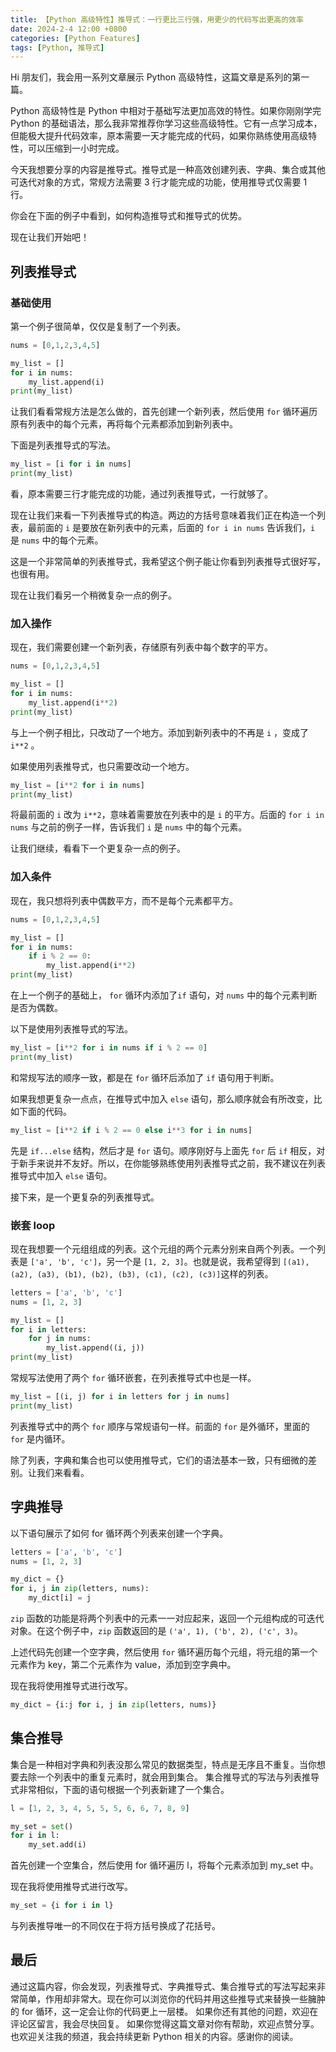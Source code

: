 ```yaml
---
title: 【Python 高级特性】推导式：一行更比三行强，用更少的代码写出更高的效率
date: 2024-2-4 12:00 +0800
categories: [Python Features]
tags: [Python, 推导式]
---
```


Hi 朋友们，我会用一系列文章展示 Python 高级特性，这篇文章是系列的第一篇。

Python 高级特性是 Python 中相对于基础写法更加高效的特性。如果你刚刚学完 Python 的基础语法，那么我非常推荐你学习这些高级特性。它有一点学习成本，但能极大提升代码效率，原本需要一天才能完成的代码，如果你熟练使用高级特性，可以压缩到一小时完成。

今天我想要分享的内容是推导式。推导式是一种高效创建列表、字典、集合或其他可迭代对象的方式，常规方法需要 3 行才能完成的功能，使用推导式仅需要 1 行。

你会在下面的例子中看到，如何构造推导式和推导式的优势。

现在让我们开始吧！

## 列表推导式

### 基础使用

第一个例子很简单，仅仅是复制了一个列表。

```python
nums = [0,1,2,3,4,5]

my_list = []
for i in nums:
    my_list.append(i)
print(my_list)
```

让我们看看常规方法是怎么做的，首先创建一个新列表，然后使用 `for` 循环遍历原有列表中的每个元素，再将每个元素都添加到新列表中。

下面是列表推导式的写法。

```python
my_list = [i for i in nums]
print(my_list)
```

看，原本需要三行才能完成的功能，通过列表推导式，一行就够了。

现在让我们来看一下列表推导式的构造。两边的方括号意味着我们正在构造一个列表，最前面的 `i` 是要放在新列表中的元素，后面的 `for i in nums` 告诉我们，`i` 是 `nums` 中的每个元素。

这是一个非常简单的列表推导式，我希望这个例子能让你看到列表推导式很好写，也很有用。

现在让我们看另一个稍微复杂一点的例子。

### 加入操作

现在，我们需要创建一个新列表，存储原有列表中每个数字的平方。

```python
nums = [0,1,2,3,4,5]

my_list = []
for i in nums:
    my_list.append(i**2)
print(my_list)
```

与上一个例子相比，只改动了一个地方。添加到新列表中的不再是 `i` ，变成了 `i**2` 。

如果使用列表推导式，也只需要改动一个地方。

```python
my_list = [i**2 for i in nums]
print(my_list)
```

将最前面的 `i` 改为 `i**2`，意味着需要放在列表中的是 `i` 的平方。后面的 `for i in nums` 与之前的例子一样，告诉我们 `i` 是 `nums` 中的每个元素。

让我们继续，看看下一个更复杂一点的例子。

### 加入条件

现在，我只想将列表中偶数平方，而不是每个元素都平方。

```python
nums = [0,1,2,3,4,5]

my_list = []
for i in nums:
    if i % 2 == 0:
        my_list.append(i**2)
print(my_list)
```

在上一个例子的基础上， `for` 循环内添加了`if` 语句，对 `nums` 中的每个元素判断是否为偶数。

以下是使用列表推导式的写法。

```python
my_list = [i**2 for i in nums if i % 2 == 0]
print(my_list)
```

和常规写法的顺序一致，都是在 `for` 循环后添加了 `if` 语句用于判断。

如果我想更复杂一点点，在推导式中加入 `else` 语句，那么顺序就会有所改变，比如下面的代码。

```python
my_list = [i**2 if i % 2 == 0 else i**3 for i in nums]
```

先是 `if...else` 结构，然后才是 `for` 语句。顺序刚好与上面先 `for` 后 `if` 相反，对于新手来说并不友好。所以，在你能够熟练使用列表推导式之前，我不建议在列表推导式中加入 `else` 语句。

接下来，是一个更复杂的列表推导式。

### 嵌套 loop

现在我想要一个元组组成的列表。这个元组的两个元素分别来自两个列表。一个列表是 `['a', 'b', 'c']`，另一个是 `[1, 2, 3]`。也就是说，我希望得到 `[(a1), (a2), (a3), (b1), (b2), (b3), (c1), (c2), (c3)]`这样的列表。

```python
letters = ['a', 'b', 'c']
nums = [1, 2, 3]

my_list = []
for i in letters:
    for j in nums:
        my_list.append((i, j))
print(my_list)
```

常规写法使用了两个 `for` 循环嵌套，在列表推导式中也是一样。

```python
my_list = [(i, j) for i in letters for j in nums]
print(my_list)
```

列表推导式中的两个 `for` 顺序与常规语句一样。前面的 `for` 是外循环，里面的 `for` 是内循环。

除了列表，字典和集合也可以使用推导式，它们的语法基本一致，只有细微的差别。让我们来看看。

## 字典推导

以下语句展示了如何 for 循环两个列表来创建一个字典。

```python
letters = ['a', 'b', 'c']
nums = [1, 2, 3]

my_dict = {}
for i, j in zip(letters, nums):
    my_dict[i] = j

```

`zip` 函数的功能是将两个列表中的元素一一对应起来，返回一个元组构成的可迭代对象。在这个例子中，`zip` 函数返回的是 `('a', 1), ('b', 2), ('c', 3)`。

上述代码先创建一个空字典，然后使用 `for` 循环遍历每个元组，将元组的第一个元素作为 key，第二个元素作为 value，添加到空字典中。

现在我将使用推导式进行改写。

```python
my_dict = {i:j for i, j in zip(letters, nums)}

```

## 集合推导

集合是一种相对字典和列表没那么常见的数据类型，特点是无序且不重复。当你想要去除一个列表中的重复元素时，就会用到集合。
集合推导式的写法与列表推导式非常相似，下面的语句根据一个列表新建了一个集合。

```python
l = [1, 2, 3, 4, 5, 5, 5, 6, 6, 7, 8, 9]

my_set = set()
for i in l:
    my_set.add(i)

```

首先创建一个空集合，然后使用 for 循环遍历 l，将每个元素添加到 my_set 中。

现在我将使用推导式进行改写。

```python
my_set = {i for i in l}

```

与列表推导唯一的不同仅在于将方括号换成了花括号。

## 最后

通过这篇内容，你会发现，列表推导式、字典推导式、集合推导式的写法写起来非常简单，作用却非常大。现在你可以浏览你的代码并用这些推导式来替换一些臃肿的 for 循环，这一定会让你的代码更上一层楼。
如果你还有其他的问题，欢迎在评论区留言，我会尽快回复。
如果你觉得这篇文章对你有帮助，欢迎点赞分享。也欢迎关注我的频道，我会持续更新 Python 相关的内容。感谢你的阅读。